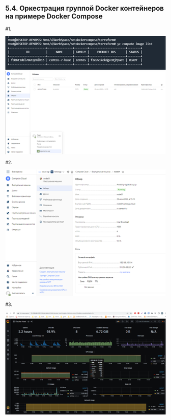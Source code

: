 ## 5.4. Оркестрация группой Docker контейнеров на примере Docker Compose

#1. 

![img.png](img.png) ![img_1.png](img_1.png)

#2. 

![img_2.png](img_2.png)

#3. 

![img_3.png](img_3.png)